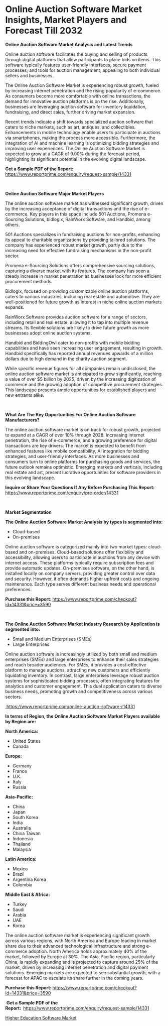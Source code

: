 <p><h1>Online Auction Software Market Insights, Market Players and Forecast Till 2032</h1></p><p><strong>Online Auction Software Market Analysis and Latest Trends</strong></p>
<p><p>Online auction software facilitates the buying and selling of products through digital platforms that allow participants to place bids on items. This software typically features user-friendly interfaces, secure payment processes, and tools for auction management, appealing to both individual sellers and businesses. </p><p>The Online Auction Software Market is experiencing robust growth, fueled by increasing internet penetration and the rising popularity of e-commerce. As consumers become more comfortable with online transactions, the demand for innovative auction platforms is on the rise. Additionally, businesses are leveraging auction software for inventory liquidation, fundraising, and direct sales, further driving market expansion.</p><p>Recent trends indicate a shift towards specialized auction software that caters to niche markets, such as art, antiques, and collectibles. Enhancements in mobile technology enable users to participate in auctions via smartphones, making the process more accessible. Furthermore, the integration of AI and machine learning is optimizing bidding strategies and improving user experiences. The Online Auction Software Market is expected to grow at a CAGR of 9.00% during the forecast period, highlighting its significant potential in the evolving digital landscape.</p></p>
<p><strong>Get a Sample PDF of the Report:&nbsp;</strong> <a href="https://www.reportprime.com/enquiry/request-sample/14331?utm_campaign=2565&utm_medium=2&utm_source=Github&utm_content=ia&utm_term=20032025&utm_id=online-auction-software">https://www.reportprime.com/enquiry/request-sample/14331</a></p>
<p>&nbsp;</p>
<p><strong>Online Auction Software Major Market Players</strong></p>
<p><p>The online auction software market has witnessed significant growth, driven by the increasing acceptance of digital transactions and the rise of e-commerce. Key players in this space include 501 Auctions, Promena e-Sourcing Solutions, bidlogix, RainWorx Software, and Handbid, among others.</p><p>501 Auctions specializes in fundraising auctions for non-profits, enhancing its appeal to charitable organizations by providing tailored solutions. The company has experienced robust market growth, partly due to the increasing need for effective fundraising mechanisms in the non-profit sector.</p><p>Promena e-Sourcing Solutions offers comprehensive sourcing solutions, capturing a diverse market with its features. The company has seen a steady increase in market penetration as businesses look for more efficient procurement methods.</p><p>Bidlogix, focused on providing customizable online auction platforms, caters to various industries, including real estate and automotive. They are well-positioned for future growth as interest in niche online auction markets expands.</p><p>RainWorx Software provides auction software for a range of sectors, including retail and real estate, allowing it to tap into multiple revenue streams. Its flexible solutions are likely to drive future growth as more businesses adopt online auction systems.</p><p>Handbid and BiddingOwl cater to non-profits with mobile bidding capabilities and have seen increasing user engagement, resulting in growth. Handbid specifically has reported annual revenues upwards of a million dollars due to high demand in the charity auction segment.</p><p>While specific revenue figures for all companies remain undisclosed, the online auction software market is anticipated to grow significantly, reaching a value of over $5 billion by 2025, driven by the increasing digitization of commerce and the growing adoption of competitive procurement strategies. This landscape presents ample opportunities for established players and new entrants alike.</p></p>
<p>&nbsp;</p>
<p><strong>What Are The Key Opportunities For Online Auction Software Manufacturers?</strong></p>
<p><p>The online auction software market is on track for robust growth, projected to expand at a CAGR of over 10% through 2028. Increasing internet penetration, the rise of e-commerce, and a growing preference for digital transactions are key drivers. The market is expected to benefit from enhanced features like mobile compatibility, AI integration for bidding strategies, and user-friendly interfaces. As more businesses and consumers turn to online platforms for purchasing goods and services, the future outlook remains optimistic. Emerging markets and verticals, including real estate and art, present lucrative opportunities for software providers in this evolving landscape.</p></p>
<p><strong>Inquire or Share Your Questions If Any Before Purchasing This Report:</strong> <a href="https://www.reportprime.com/enquiry/pre-order/14331?utm_campaign=2565&utm_medium=2&utm_source=Github&utm_content=ia&utm_term=20032025&utm_id=online-auction-software">https://www.reportprime.com/enquiry/pre-order/14331</a></p>
<p>&nbsp;</p>
<p><strong>Market Segmentation</strong></p>
<p><strong>The Online Auction Software Market Analysis by types is segmented into:</strong></p>
<p><ul><li>Cloud-based</li><li>On-premises</li></ul></p>
<p><p>Online auction software is categorized mainly into two market types: cloud-based and on-premises. Cloud-based solutions offer flexibility and accessibility, allowing users to participate in auctions from any device with internet access. These platforms typically require subscription fees and provide automatic updates. On-premises software, on the other hand, is installed locally on company servers, providing greater control over data and security. However, it often demands higher upfront costs and ongoing maintenance. Each type serves different business needs and operational preferences.</p></p>
<p><strong>Purchase this Report:&nbsp;</strong><a href="https://www.reportprime.com/checkout?id=14331&price=3590&utm_campaign=2565&utm_medium=2&utm_source=Github&utm_content=ia&utm_term=20032025&utm_id=online-auction-software">https://www.reportprime.com/checkout?id=14331&price=3590</a></p>
<p>&nbsp;</p>
<p><strong>The Online Auction Software Market Industry Research by Application is segmented into:</strong></p>
<p><ul><li>Small and Medium Enterprises (SMEs)</li><li>Large Enterprises</li></ul></p>
<p><p>Online auction software is increasingly utilized by both small and medium enterprises (SMEs) and large enterprises to enhance their sales strategies and reach broader audiences. For SMEs, it provides a cost-effective platform to manage auctions, attracting new customers and efficiently liquidating inventory. In contrast, large enterprises leverage robust auction systems for sophisticated bidding processes, often integrating features for analytics and customer engagement. This dual application caters to diverse business needs, promoting growth and competitiveness across various sectors.</p></p>
<p><a href="https://www.reportprime.com/online-auction-software-r14331?utm_campaign=2565&utm_medium=2&utm_source=Github&utm_content=ia&utm_term=20032025&utm_id=online-auction-software">&nbsp;https://www.reportprime.com/online-auction-software-r14331</a></p>
<p><strong>In terms of Region, the Online Auction Software Market Players available by Region are:</strong></p>
<p>
    <p> <strong> North America: </strong>
        <ul>
            <li>United States</li>
            <li>Canada</li>
        </ul>
        </p> 
    <p> <strong> Europe: </strong>
        <ul>
            <li>Germany</li>
            <li>France</li>
            <li>U.K.</li>
            <li>Italy</li>
            <li>Russia</li>
        </ul>
        </p> 
    <p> <strong> Asia-Pacific: </strong>
        <ul>
            <li>China</li>
            <li>Japan</li>
            <li>South Korea</li>
            <li>India</li>
            <li>Australia</li>
            <li>China Taiwan</li>
            <li>Indonesia</li>
            <li>Thailand</li>
            <li>Malaysia</li>
        </ul>
        </p> 
    <p> <strong> Latin America: </strong>
        <ul>
            <li>Mexico</li>
            <li>Brazil</li>
            <li>Argentina Korea</li>
            <li>Colombia</li>
        </ul>
        </p> 
    <p> <strong> Middle East & Africa: </strong>
        <ul>
            <li>Turkey</li>
            <li>Saudi</li>
            <li>Arabia</li>
            <li>UAE</li>
            <li>Korea</li>
        </ul>
    </p>
    </p>
<p><p>The online auction software market is experiencing significant growth across various regions, with North America and Europe leading in market share due to their advanced technological infrastructure and strong e-commerce adoption. North America holds approximately 40% of the market, followed by Europe at 30%. The Asia-Pacific region, particularly China, is rapidly expanding and is projected to capture around 25% of the market, driven by increasing internet penetration and digital payment solutions. Emerging markets are expected to see substantial growth, with a forecast for APAC to escalate its share further in the coming years.</p></p>
<p><strong>Purchase this Report: </strong><a href="https://www.reportprime.com/checkout?id=14331&price=3590&utm_campaign=2565&utm_medium=2&utm_source=Github&utm_content=ia&utm_term=20032025&utm_id=online-auction-software">https://www.reportprime.com/checkout?id=14331&price=3590</a></p>
<p>&nbsp;<strong>Get a Sample PDF of the Report:&nbsp;&nbsp;</strong><a href="https://www.reportprime.com/enquiry/request-sample/14331?utm_campaign=2565&utm_medium=2&utm_source=Github&utm_content=ia&utm_term=20032025&utm_id=online-auction-software">https://www.reportprime.com/enquiry/request-sample/14331</a></p>
<p><strong></strong></p>
<p><p><a href="https://github.com/shirleenfraker87/Market-Research-Report-List-1/blob/main/higher-education-software-market.md?utm_campaign=2565&utm_medium=2&utm_source=Github&utm_content=ia&utm_term=20032025&utm_id=online-auction-software">Higher Education Software Market</a></p></p>
